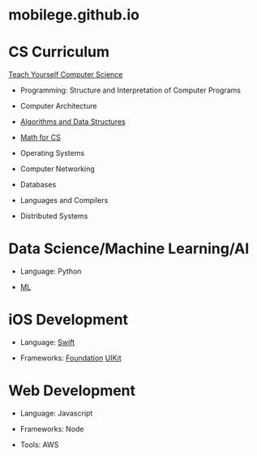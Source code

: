 mobilege.github.io
==================

# CS Curriculum

[Teach Yourself Computer Science](https://teachyourselfcs.com/)

- Programming: Structure and Interpretation of Computer Programs

- Computer Architecture

- [Algorithms and Data Structures](https://github.com/mobilege/algorithms)

- [Math for CS](https://github.com/mobilege/math)

- Operating Systems

- Computer Networking

- Databases

- Languages and Compilers

- Distributed Systems


# Data Science/Machine Learning/AI

 - Language: Python
 
 - [ML](https://github.com/mobilege/machine-learning) 

# iOS Development

- Language: [Swift](https://github.com/mobilege/ios-resources/blob/master/Swift.md)

- Frameworks: [Foundation](https://github.com/mobilege/ios-resources/blob/master/Foundation.md) [UIKit](https://github.com/mobilege/ios-resources/blob/master/UIKit.md)

# Web Development

- Language: Javascript

- Frameworks: Node

- Tools: AWS




